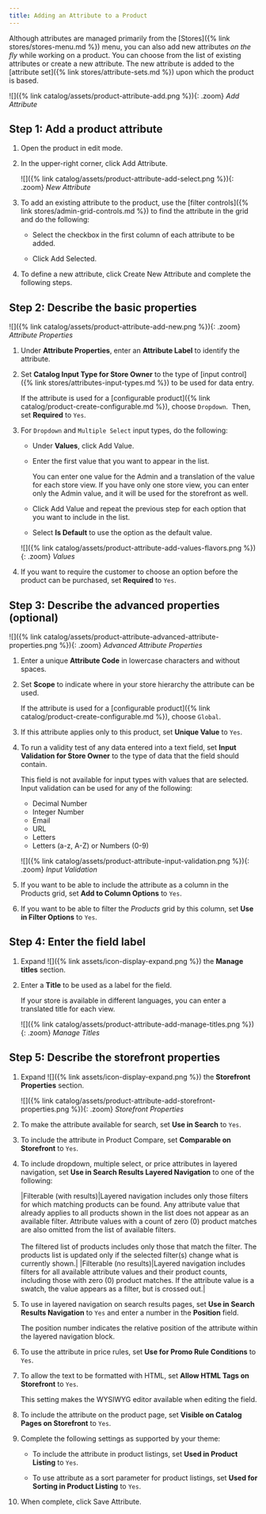 ```yaml
---
title: Adding an Attribute to a Product
---
```


Although attributes are managed primarily from the [Stores]({% link stores/stores-menu.md %}) menu, you can also add new attributes _on the fly_ while working on a product. You can choose from the list of existing attributes or create a new attribute. The new attribute is added to the [attribute set]({% link stores/attribute-sets.md %}) upon which the product is based.

![]({% link catalog/assets/product-attribute-add.png %}){: .zoom}
_Add Attribute_

## Step 1: Add a product attribute

1. Open the product in edit mode.

1. In the upper-right corner, click <span class="btn">Add Attribute</span>.

   ![]({% link catalog/assets/product-attribute-add-select.png %}){: .zoom}
   _New Attribute_

1. To add an existing attribute to the product, use the [filter controls]({% link stores/admin-grid-controls.md %}) to find the attribute in the grid and do the following:

   - Select the checkbox in the first column of each attribute to be added.

   - Click <span class="btn">Add Selected</span>.

1. To define a new attribute, click <span class="btn">Create New Attribute</span> and complete the following steps.

## Step 2: Describe the basic properties

![]({% link catalog/assets/product-attribute-add-new.png %}){: .zoom}
_Attribute Properties_

1. Under **Attribute Properties**, enter an **Attribute Label** to identify the attribute.

1. Set **Catalog Input Type for Store Owner** to the type of [input control]({% link stores/attributes-input-types.md %}) to be used for data entry.

   If the attribute is used for a [configurable product]({% link catalog/product-create-configurable.md %}), choose `Dropdown`.  Then, set **Required** to `Yes`.

1. For `Dropdown` and `Multiple Select` input types, do the following:

   - Under **Values**, click <span class="btn">Add Value</span>.

   - Enter the first value that you want to appear in the list.

      You can enter one value for the Admin and a translation of the value for each store view. If you have only one store view, you can enter only the Admin value, and it will be used for the storefront as well.

   - Click <span class="btn">Add Value</span> and repeat the previous step for each option that you want to include in the list.

   - Select **Is Default** to use the option as the default value.

   ![]({% link catalog/assets/product-attribute-add-values-flavors.png %}){: .zoom}
   _Values_

1. If you want to require the customer to choose an option before the product can be purchased, set **Required** to `Yes`.

## Step 3: Describe the advanced properties (optional)

![]({% link catalog/assets/product-attribute-advanced-attribute-properties.png %}){: .zoom}
_Advanced Attribute Properties_

1. Enter a unique **Attribute Code** in lowercase characters and without spaces.

1. Set **Scope** to indicate where in your store hierarchy the attribute can be used.

   If the attribute is used for a [configurable product]({% link catalog/product-create-configurable.md %}), choose `Global`.

1. If this attribute applies only to this product, set **Unique Value** to `Yes`.

1. To run a validity test of any data entered into a text field, set **Input Validation for Store Owner** to the type of data that the field should contain.

   This field is not available for input types with values that are selected. Input validation can be used for any of the following:

   - Decimal Number
   - Integer Number
   - Email
   - URL
   - Letters
   - Letters (a-z, A-Z) or Numbers (0-9)

   ![]({% link catalog/assets/product-attribute-input-validation.png %}){: .zoom}
   _Input Validation_

1. If you want to be able to include the attribute as a column in the Products grid, set **Add to Column Options** to `Yes`.

1. If you want to be able to filter the _Products_ grid by this column, set **Use in Filter Options** to `Yes`.

## Step 4: Enter the field label

1. Expand ![]({% link assets/icon-display-expand.png %}) the **Manage titles** section.

1. Enter a **Title** to be used as a label for the field.

   If your store is available in different languages, you can enter a translated title for each view.

   ![]({% link catalog/assets/product-attribute-add-manage-titles.png %}){: .zoom}
   _Manage Titles_

## Step 5: Describe the storefront properties

1. Expand ![]({% link assets/icon-display-expand.png %}) the **Storefront Properties** section.

   ![]({% link catalog/assets/product-attribute-add-storefront-properties.png %}){: .zoom}
   _Storefront Properties_

1. To make the attribute available for search, set **Use in Search** to `Yes`.

1. To include the attribute in Product Compare, set **Comparable on Storefront** to `Yes`.

1. To include dropdown, multiple select, or price attributes in layered navigation, set **Use in Search Results Layered Navigation** to one of the following:

    |Filterable (with results)|Layered navigation includes only those filters for which matching products can be found. Any attribute value that already applies to all products shown in the list does not appear as an available filter. Attribute values with a count of zero (0) product matches are also omitted from the list of available filters.<br/><br/>The filtered list of products includes only those that match the filter. The products list is updated only if the selected filter(s) change what is currently shown.|
    |Filterable (no results)|Layered navigation includes filters for all available attribute values and their product counts, including those with zero (0) product matches. If the attribute value is a swatch, the value appears as a filter, but is crossed out.|

1. To use in layered navigation on search results pages, set **Use in Search Results Navigation** to `Yes` and enter a number in the **Position** field.

   The position number indicates the relative position of the attribute within the layered navigation block.

1. To use the attribute in price rules, set **Use for Promo Rule Conditions** to `Yes`.

1. To allow the text to be formatted with HTML, set **Allow HTML Tags on Storefront** to `Yes`.

    This setting makes the WYSIWYG editor available when editing the field.

1. To include the attribute on the product page, set **Visible on Catalog Pages on Storefront** to `Yes`.

1. Complete the following settings as supported by your theme:

   - To include the attribute in product listings, set **Used in Product Listing** to `Yes`.

   - To use attribute as a sort parameter for product listings, set **Used for Sorting in Product Listing** to `Yes`.

1. When complete, click <span class="btn">Save Attribute</span>.
